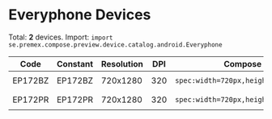 # Everyphone Devices

Total: **2** devices. Import: `import se.premex.compose.preview.device.catalog.android.Everyphone`

| Code | Constant | Resolution | DPI | Compose Spec | Preview Usage |
|------|----------|------------|-----|-------------|---------------|
| EP172BZ | EP172BZ | 720x1280 | 320 | `spec:width=720px,height=1280px,dpi=320` | `@Preview(device = Everyphone.EP172BZ)` |
| EP172PR | EP172PR | 720x1280 | 320 | `spec:width=720px,height=1280px,dpi=320` | `@Preview(device = Everyphone.EP172PR)` |

<!-- Generated automatically. Do not edit manually. -->
